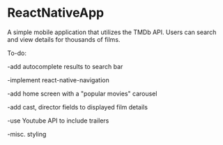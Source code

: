 # ReactNativeApp

A simple mobile application that utilizes the TMDb API. Users can search and view details for thousands of films.

To-do:

-add autocomplete results to search bar

-implement react-native-navigation

-add home screen with a "popular movies" carousel

-add cast, director fields to displayed film details

-use Youtube API to include trailers

-misc. styling
